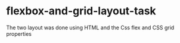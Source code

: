 # flexbox-and-grid-layout-task
The two layout was done using HTML and the Css flex and CSS grid properties
